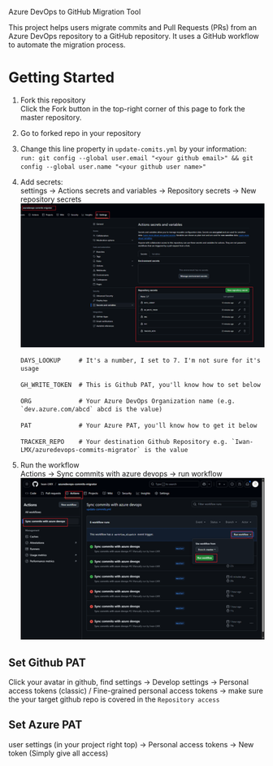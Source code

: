 Azure DevOps to GitHub Migration Tool


This project helps users migrate commits and Pull Requests (PRs) from an Azure DevOps repository to a GitHub repository. It uses a GitHub workflow to automate the migration process.


# Getting Started
1. Fork this repository\
  Click the Fork button in the top-right corner of this page to fork the master repository.

2. Go to forked repo in your repository

3. Change this line property in `update-comits.yml` by your information:\
  `run: git config --global user.email "<your github email>" && git config --global user.name "<your github user name>"`

4. Add secrets:\
  settings -> Actions secrets and variables -> Repository secrets -> New repository secrets
  ![alt text](resources/image.png)

    ```
    DAYS_LOOKUP		# It's a number, I set to 7. I'm not sure for it's usage

    GH_WRITE_TOKEN	# This is Github PAT, you'll know how to set below

    ORG				# Your Azure DevOps Organization name (e.g. `dev.azure.com/abcd` abcd is the value)

    PAT				# Your Azure PAT, you'll know how to get it below

    TRACKER_REPO	# Your destination Github Repository e.g. `Iwan-LMX/azuredevops-commits-migrator` is the value

    ```
5. Run the workflow\
	Actions -> Sync commits with azure devops -> run workflow
	![alt text](resources/image2.png)
## Set Github PAT
Click your avatar in github, find settings -> Develop settings -> Personal access tokens (classic) / Fine-grained personal access tokens -> make sure the your target github repo is covered in the `Repository access`

## Set Azure PAT
user settings (in your project right top) -> Personal access tokens -> New token (Simply give all access)